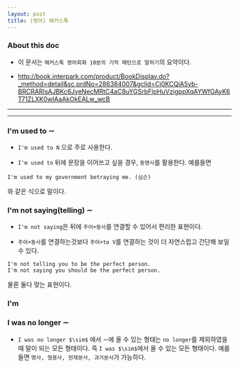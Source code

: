 ```yaml
---
layout: post
title: (영어) 해커스톡 
---
```


### About this doc

- 이 문서는 `해커스톡 영어회화 10분의 기적 패턴으로 말하기`의 요약이다. 

- http://book.interpark.com/product/BookDisplay.do?_method=detail&sc.prdNo=286384007&gclid=Cj0KCQiA5vb-BRCRARIsAJBKc6JyeNecMRtC4aC8uYGSrbFlpHuVzigppXqAYWfGAyK6T71ZLXK0wIAaAkOkEALw_wcB

---
---

### I'm used to $\sim$  

- `I'm used to N` 으로 주로 사용한다. 

- `I'm used to` 뒤에 문장을 이어쓰고 싶을 경우, `동명사`를 활용한다. 예를들면
```
I'm used to my government betraying me. (심슨)
```
와 같은 식으로 말이다. 

### I'm not saying(telling) $\sim$ 

- `I'm not saying`은 뒤에 `주어+동사`를 연결할 수 있어서 편리한 표현이다.  

- `주어+동사`를 연결하는것보다 `주어+to V`를 연결하는 것이 더 자연스럽고 간단해 보일 수 있다. 
```
I'm not telling you to be the perfect person.
I'm not saying you should be the perfect person. 
```
물론 둘다 맞는 표현이다. 

### I'm 



### I was no longer $\sim$ 

- `I was no longer $\sim$` 에서 $\sim$에 올 수 있는 형태는 `no longer`를 제외하였을때 말이 되는 모든 형태이다. 즉 `I was $\sim$`에서 올 수 있는 모든 형태이다. 예를들면 `명사, 형용사, 현재분사, 과거분사`가 가능하다.  
